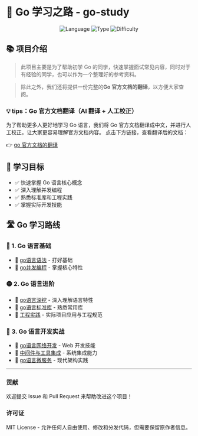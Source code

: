 # 🚀 Go 学习之路 - go-study

<p align="center">
  <img src="https://img.shields.io/badge/语言-Go-blue.svg" alt="Language">
  <img src="https://img.shields.io/badge/类型-学习资源-brightgreen.svg" alt="Type">
  <img src="https://img.shields.io/badge/难度-从入门到进阶-orange.svg" alt="Difficulty">
</p>

## 📚 项目介绍

> 此项目主要是为了帮助初学 Go 的同学，快速掌握面试常见内容，同时对于有经验的同学，也可以作为一个整理好的参考资料。

> 除此之外，我们还将提供一份完整的**Go 官方文档的翻译**，以方便大家查阅。

### 💡 tips：Go 官方文档翻译（AI 翻译 + 人工校正）

为了帮助更多人更好地学习 Go 语言，我们将 Go 官方文档翻译成中文，并进行人工校正。让大家更容易理解官方文档内容。
点击下方链接，查看翻译后的文档：

👉 [go 官方文档的翻译](go-offical-doc-translate/README.md)

## 🎯 学习目标

- ✅ 快速掌握 Go 语言核心概念
- ✅ 深入理解并发编程
- ✅ 熟悉标准库和工程实践
- ✅ 掌握实际开发技能

## 🛣️ Go 学习路线

### 🔵 1. Go 语言基础
- 📘 [go语言语法](go-basic/go-grammar.md) - 打好基础
- 📘 [go并发编程](go-basic/go-concurrency.md) - 掌握核心特性

### 🟡 2. Go 语言进阶
- 📒 [go语言深挖](go-advance/go-deepdive.md) - 深入理解语言特性
- 📒 [go语言标准库](go-advance/go-standardlib.md) - 熟悉常用库
- 📒 [工程实践](go-advance/go-engineering.md) - 实际项目应用与工程规范

### 🔴 3. Go 语言开发实战
- 📕 [go语言网络开发](go-pratical-dev/go-webdev.md) - Web 开发技能
- 📕 [中间件与工具集成](go-pratical-dev/go-middleware.md) - 系统集成能力
- 📕 [go语言微服务](go-pratical-dev/go-microservice.md) - 现代架构实践

---




###  贡献

欢迎提交 Issue 和 Pull Request 来帮助改进这个项目！

###  许可证

MIT License - 允许任何人自由使用、修改和分发代码，但需要保留原作者信息。
